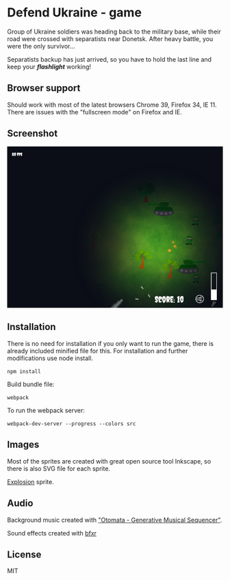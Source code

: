 # Defend Ukraine - game

Group of Ukraine soldiers was heading back to the military base,
while their road were crossed with separatists near Donetsk.
After heavy battle, you were the only survivor...

Separatists backup has just arrived, so you have to hold the
last line and keep your ***flashlight*** working!

## Browser support

Should work with most of the latest browsers Chrome 39, Firefox 34, IE 11. There are issues with the "fullscreen mode" on Firefox and IE.

## Screenshot

![ScreenShot](https://github.com/riston/defend-ukraine/blob/master/screen/game-screen.png)

## Installation

There is no need for installation if you only want to run the game, there is already included minified file for this. For installation and further modifications use node install.

```
npm install
```

Build bundle file:

```
webpack
```

To run the webpack server:

```
webpack-dev-server --progress --colors src
```

## Images

Most of the sprites are created with great open source tool Inkscape, so there is also SVG file for each sprite.

[Explosion](http://opengameart.org/content/explosion) sprite.

## Audio

Background music created with ["Otomata - Generative Musical Sequencer"](http://www.earslap.com/page/otomata.html).

Sound effects created with [bfxr](http://www.bfxr.net)

## License

MIT
